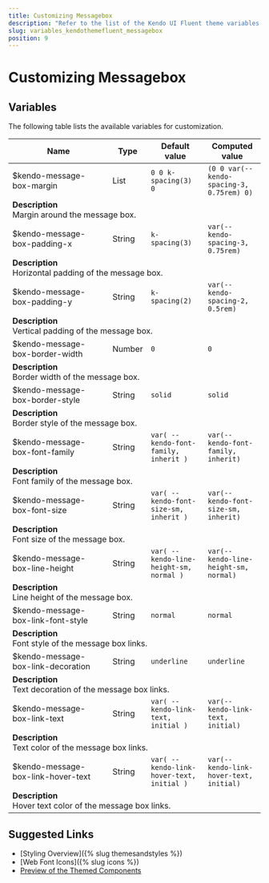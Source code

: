 ```yaml
---
title: Customizing Messagebox
description: "Refer to the list of the Kendo UI Fluent theme variables available for customization."
slug: variables_kendothemefluent_messagebox
position: 9
---
```


# Customizing Messagebox

## Variables

The following table lists the available variables for customization.

<table class="theme-variables">
    <colgroup>
    <col style="width: 200px; white-space:nowrap;" />
    <col />
    <col />
    <col />
</colgroup>
<thead>
    <tr>
        <th>Name</th>
        <th>Type</th>
        <th>Default value</th>
        <th>Computed value</th>
    </tr>
</thead>
<tbody>
        <tr>
    <td>$kendo-message-box-margin</td>
    <td>List</td>
    <td><code>0 0 k-spacing(3) 0</code></td>
    <td><code>(0 0 var(--kendo-spacing-3, 0.75rem) 0)</code></td>
</tr>
<tr>
    <td colspan="4" class="theme-variables-description-container"><div><b>Description</b><div class="theme-variables-description">Margin around the message box.</div></div>
    </td>
</tr>
<tr>
    <td>$kendo-message-box-padding-x</td>
    <td>String</td>
    <td><code>k-spacing(3)</code></td>
    <td><code>var(--kendo-spacing-3, 0.75rem)</code></td>
</tr>
<tr>
    <td colspan="4" class="theme-variables-description-container"><div><b>Description</b><div class="theme-variables-description">Horizontal padding of the message box.</div></div>
    </td>
</tr>
<tr>
    <td>$kendo-message-box-padding-y</td>
    <td>String</td>
    <td><code>k-spacing(2)</code></td>
    <td><code>var(--kendo-spacing-2, 0.5rem)</code></td>
</tr>
<tr>
    <td colspan="4" class="theme-variables-description-container"><div><b>Description</b><div class="theme-variables-description">Vertical padding of the message box.</div></div>
    </td>
</tr>
<tr>
    <td>$kendo-message-box-border-width</td>
    <td>Number</td>
    <td><code>0</code></td>
    <td><code>0</code></td>
</tr>
<tr>
    <td colspan="4" class="theme-variables-description-container"><div><b>Description</b><div class="theme-variables-description">Border width of the message box.</div></div>
    </td>
</tr>
<tr>
    <td>$kendo-message-box-border-style</td>
    <td>String</td>
    <td><code>solid</code></td>
    <td><code>solid</code></td>
</tr>
<tr>
    <td colspan="4" class="theme-variables-description-container"><div><b>Description</b><div class="theme-variables-description">Border style of the message box.</div></div>
    </td>
</tr>
<tr>
    <td>$kendo-message-box-font-family</td>
    <td>String</td>
    <td><code>var( --kendo-font-family, inherit )</code></td>
    <td><code>var(--kendo-font-family, inherit)</code></td>
</tr>
<tr>
    <td colspan="4" class="theme-variables-description-container"><div><b>Description</b><div class="theme-variables-description">Font family of the message box.</div></div>
    </td>
</tr>
<tr>
    <td>$kendo-message-box-font-size</td>
    <td>String</td>
    <td><code>var( --kendo-font-size-sm, inherit )</code></td>
    <td><code>var(--kendo-font-size-sm, inherit)</code></td>
</tr>
<tr>
    <td colspan="4" class="theme-variables-description-container"><div><b>Description</b><div class="theme-variables-description">Font size of the message box.</div></div>
    </td>
</tr>
<tr>
    <td>$kendo-message-box-line-height</td>
    <td>String</td>
    <td><code>var( --kendo-line-height-sm, normal )</code></td>
    <td><code>var(--kendo-line-height-sm, normal)</code></td>
</tr>
<tr>
    <td colspan="4" class="theme-variables-description-container"><div><b>Description</b><div class="theme-variables-description">Line height of the message box.</div></div>
    </td>
</tr>
<tr>
    <td>$kendo-message-box-link-font-style</td>
    <td>String</td>
    <td><code>normal</code></td>
    <td><code>normal</code></td>
</tr>
<tr>
    <td colspan="4" class="theme-variables-description-container"><div><b>Description</b><div class="theme-variables-description">Font style of the message box links.</div></div>
    </td>
</tr>
<tr>
    <td>$kendo-message-box-link-decoration</td>
    <td>String</td>
    <td><code>underline</code></td>
    <td><code>underline</code></td>
</tr>
<tr>
    <td colspan="4" class="theme-variables-description-container"><div><b>Description</b><div class="theme-variables-description">Text decoration of the message box links.</div></div>
    </td>
</tr>
<tr>
    <td>$kendo-message-box-link-text</td>
    <td>String</td>
    <td><code>var( --kendo-link-text, initial )</code></td>
    <td><code>var(--kendo-link-text, initial)</code></td>
</tr>
<tr>
    <td colspan="4" class="theme-variables-description-container"><div><b>Description</b><div class="theme-variables-description">Text color of the message box links.</div></div>
    </td>
</tr>
<tr>
    <td>$kendo-message-box-link-hover-text</td>
    <td>String</td>
    <td><code>var( --kendo-link-hover-text, initial )</code></td>
    <td><code>var(--kendo-link-hover-text, initial)</code></td>
</tr>
<tr>
    <td colspan="4" class="theme-variables-description-container"><div><b>Description</b><div class="theme-variables-description">Hover text color of the message box links.</div></div>
    </td>
</tr>
</tbody>
</table>

## Suggested Links

* [Styling Overview]({% slug themesandstyles %})
* [Web Font Icons]({% slug icons %})
* [Preview of the Themed Components](../)

